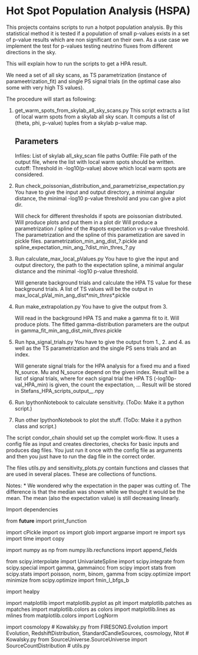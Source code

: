# Hot Spot Population Analysis (HSPA)

This projects contains scripts to run a hotpot population analysis. By this statistical method it is tested if a population of small p-values exists in a set of p-value results which are non significant on their own.
As a use case we implement the test for p-values testing neutrino fluxes from different directions in the sky.


This will explain how to run the scripts to get a HPA result.

We need a set of all sky scans, as TS parametrization (instance of parameetrization_fit) and single PS signal trials (in the optimal case also some with very high TS values).

The procedure will start as following:

1. get_warm_spots_from_skylab_all_sky_scans.py
    This script extracts a list of local warm spots from a skylab all sky scan.
    It computs a list of (theta, phi, p-value) tuples from a skylab p-value map.

    Parameters
    ----------
    Infiles: List of skylab all_sky_scan file paths
    Outfile: File path of the output file, where the list with local warm spots
        should be written.
    cutoff: Threshold in -log10(p-value) above which local warm spots are
        considered.

2. Run check_poissonian_distribution_and_parametrizise_expectation.py
    You have to give the input and output directory, a minimal angular distance, the minimal -log10 p-value threshold and you can give a plot dir.

    Will check for different thresholds if spots are poissonian distributed. Will produce plots and put them in a plot dir
    Will produce a parametrization / spline of the #spots expectation vs p-value threshold.
    The parametrization and the spline of this parametization are saved in pickle files.
    parametrization_min_ang_dist_?.pickle and spline_expectation_min_ang_?dist_min_thres_?.py

3. Run calculate_max_local_pValues.py
    You have to give the input and output directory, the path to the expectation spline, a minimal angular distance and the minimal -log10 p-value threshold.

    Will generate background trials and calculate the HPA TS value for these background trials. A list of TS values will be the output in
    max_local_pVal_min_ang_dist*_min_thres_*.pickle

4. Run make_extrapolation.py
    You have to give the output from 3.

    Will read in the background HPA TS and make a gamma fit to it. Will produce plots.
    The fitted gamma-distribution parameters are the output in gamma_fit_min_ang_dist_*_min_thres_*.pickle

5. Run hpa_signal_trials.py
    You have to give the output from 1., 2. and 4. as well as the TS parametrization and the single PS sens trials and an index.

    Will generate signal trials for the HPA analysis for a fixed mu and a fixed N_source. Mu and N_source depend on the given index.
    Result will be a list of signal trials, where for each signal trial the HPA TS (-log10p-val_HPA_min) is given, the count the expectation, ...
    Result will be stored in Stefans_HPA_scripts_output_*_*.npy

6. Run IpythonNotebook to calculate sensitivity. (ToDo: Make it a python script.)

7. Run other IpythonNotebook to plot the stuff. (ToDo: Make it a python class and script.)


The script condor_chain should set up the complet work-flow. It uses a config file as input and creates directories, checks for basic inputs and produces dag files. You just run it once with the config file as arguments and then you just have to run the dag file in the correct order.    


The files utils.py and sensitivity_plots.py contain functions and classes that are used in several places. These are collections of functions.


Notes:
    * We wondered why the expectation in the paper was cutting of. The difference is that the median was shown while we thought it would be the mean. The mean (also the expectation value) is still decreasing linearly.


Import dependencies

from __future__ import print_function

import cPickle
import os
import glob
import argparse
import re
import sys
import time
import copy

import numpy as np
from numpy.lib.recfunctions import append_fields

from scipy.interpolate import UnivariateSpline
import scipy.integrate
from scipy.special import gamma, gammaincc
from scipy import stats
from scipy.stats import poisson, norm, binom, gamma
from scipy.optimize import minimize
from scipy.optimize import fmin_l_bfgs_b

import healpy

import matplotlib
import matplotlib.pyplot as plt
import matplotlib.patches as mpatches
import matplotlib.colors as colors
import matplotlib.lines as mlines
from matplotlib.colors import LogNorm

import cosmolopy                                                                                                                            # Kowalsky.py
from FIRESONG.Evolution import Evolution, RedshiftDistribution, StandardCandleSources, cosmology, Ntot                                      # Kowalsky.py
from SourceUniverse.SourceUniverse import SourceCountDistribution                                                                           # utils.py
